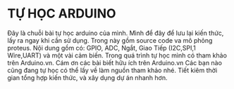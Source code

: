 # TỰ HỌC ARDUINO
Đây là chuỗi bài tự học arduino của mình. Mình để đây để lưu lại kiến thức, lấy ra ngay khi cần sử dụng. Trong này gồm source code va mô phỏng proteus. 
Nội dung gồm có: GPIO, ADC, Ngắt, Giao Tiếp (I2C,SPI,1 Wire,UART) và một vài cảm biến.
Trong quá trình tự học mình có tham khảo trên Arduino.vn. Cám ơn các bài biết hữu ích trên Arduino.vn
Các bạn nào cũng đang tự học có thể lấy về làm nguồn tham khảo nhé. Tiết kiêm thời gian tổng hợp kiến thức, và xây dụng dự án nhanh hơn.

